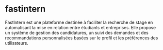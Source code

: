 # fastintern
FastIntern est une plateforme destinée à faciliter la recherche de stage en automatisant la mise en relation entre étudiants et entreprises. Elle propose un système de gestion des candidatures, un suivi des demandes et des recommandations personnalisées basées sur le profil et les préférences des utilisateurs.
